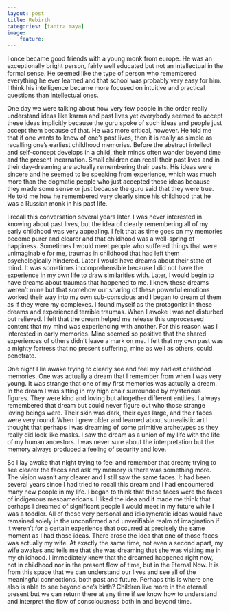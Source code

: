 ```yaml
---
layout: post
title: Rebirth
categories: [tantra maya] 
image:
    feature: 
---
```


I once became good friends with a young monk from europe. He was an exceptionally bright person, fairly well educated but not an intellectual in the formal sense. He seemed like the type of person who remembered everything he ever learned and that school was probably very easy for him. I think his intelligence became more focused on intuitive and practical questions than intellectual ones.

One day we were talking about how very few people in the order really understand ideas like karma and past lives yet everybody seemed to accept these ideas implicitly because the guru spoke of such ideas and people just accept them because of that. He was more critical, however. He told me that if one wants to know of one’s past lives, then it is really as simple as recalling one’s earliest childhood memories. Before the abstract intellect and self-concept develops in a child, their minds often wander beyond time and the present incarnation. Small children can recall their past lives and in their day-dreaming are actually remembering their pasts. His ideas were sincere and he seemed to be speaking from experience, which was much more than the dogmatic people who just accepted these ideas because they made some sense or just because the guru said that they were true. He told me how he remembered very clearly since his childhood that he was a Russian monk in his past life.

I recall this conversation several years later. I was never interested in knowing about past lives, but the idea of clearly remembering all of my early childhood was very appealing. I felt that as time goes on my memories become purer and clearer and that childhood was a well-spring of happiness. Sometimes I would meet people who suffered things that were unimaginable for me, traumas in childhood that had left them psychologically hindered. Later I would have dreams about their state of mind. It was sometimes incomprehensible because I did not have the experience in my own life to draw similarities with. Later, I would begin to have dreams about traumas that happened to me. I knew these dreams weren’t mine but that somehow our sharing of these powerful emotions worked their way into my own sub-conscious and I began to dream of them as if they were my complexes. I found myself as the protagonist in these dreams and experienced terrible traumas. When I awoke i was not disturbed but relieved. I felt that the dream helped me release this unprocessed content that my mind was experiencing with another. For this reason was I interested in early memories. Mine seemed so positive that the shared experiences of others didn’t leave a mark on me. I felt that my own past was a mighty fortress that no present suffering, mine as well as others, could penetrate.

One night I lie awake trying to clearly see and feel my earliest childhood memories. One was actually a dream that I remember from when I was very young. It was strange that one of my first memories was actually a dream. In the dream I was sitting in my high chair surrounded by mysterious figures. They were kind and loving but altogether different entities. I always remembered that dream but could never figure out who those strange loving beings were. Their skin was dark, their eyes large, and their faces were very round. When I grew older and learned about surrealistic art I thought that perhaps I was dreaming of some primitive archetypes as they really did look like masks. I saw the dream as a union of my life with the life of my human ancestors. I was never sure about the interpretation but the memory always produced a feeling of security and love.

So I lay awake that night trying to feel and remember that dream; trying to see clearer the faces and ask my memory is there was something more. The vision wasn’t any clearer and I still saw the same faces. It had been several years since I had tried to recall this dream and I had encountered many new people in my life. I began to think that these faces were the faces of indigenous mesoamericans. I liked the idea and it made me think that perhaps I dreamed of significant people I would meet in my future while I was a toddler. All of these very personal and idiosyncratic ideas would have remained solely in the unconfirmed and unverifiable realm of imagination if it weren’t for a certain experience that occurred at precisely the same moment as I had those ideas. There arose the idea that one of those faces was actually my wife. At exactly the same time, not even a second apart, my wife awakes and tells me that she was dreaming that she was visiting me in my childhood. I immediately knew that the dreamed happened right now, not in childhood nor in the present flow of time, but in the Eternal Now. It is from this space that we can understand our lives and see all of the meaningful connections, both past and future. Perhaps this is where one also is able to see beyond one’s birth? Children live more in the eternal present but we can return there at any time if we know how to understand and interpret the flow of consciousness both in and beyond time.
